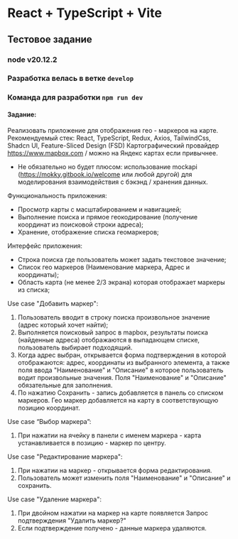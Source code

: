 # React + TypeScript + Vite

## Тестовое задание

### node v20.12.2


### Разработка велась в ветке `develop` 
### Команда для разработки `npm run dev`

#### Задание:

Реализовать приложение для отображения гео - маркеров на карте.
Рекомендуемый стек: React, TypeScript, Redux, Axios, TailwindCss, Shadcn UI, Feature-Sliced Design (FSD)
Картографический провайдер https://www.mapbox.com / можно на Яндекс картах если привычнее.

- Не обязательно но будет плюсом: использование mockapi (https://mokky.gitbook.io/welcome или любой другой) для моделирования взаимодействия с бэкэнд / хранения данных.

Функциональность приложения:

- Просмотр карты c масштабированием и навигацией;
- Выполнение поиска и прямое геокодирование (получение координат из поисковой строки адреса);
- Хранение, отображение списка геомаркеров;

Интерфейс приложения:

- Строка поиска где пользователь может задать текстовое значение;
- Список гео маркеров (Наименование маркера, Адрес и координаты);
- Область карта (не менее 2/3 экрана) которая отображает маркеры из списка;

Use case "Добавить маркер":

1. Пользователь вводит в строку поиска произвольное значение (адрес который хочет найти);
2. Выполняется поисковый запрос в mapbox, результаты поиска (найденные адреса) отображаются в выпадающем списке, пользователь выбирает подходящий.
3. Когда адрес выбран, открывается форма подтверждения в которой отображаются: адрес, координаты из выбранного элемента, а также поля ввода "Наименование" и "Описание" в которое пользователь водит произвольные значения. Поля "Наименование" и "Описание" обязательные для заполнения.
4. По нажатию Сохранить - запись добавляется в панель со списком маркеров. Гео маркер добавляется на карту в соответствующую позицию координат.

Use case “Выбор маркера”:

1. При нажатии на ячейку в панели с именем маркера - карта устанавливается в позицию - маркер по центру.

Use case "Редактирование маркера":

1. При нажатии на маркер - открывается форма редактирования.
2. Пользователь может изменить поля "Наименование" и "Описание" и сохранить.

Use case "Удаление маркера":

1. При двойном нажатии на маркер на карте появляется Запрос подтверждения "Удалить маркер?"
2. Если подтверждение получено - данные маркера удаляются.
